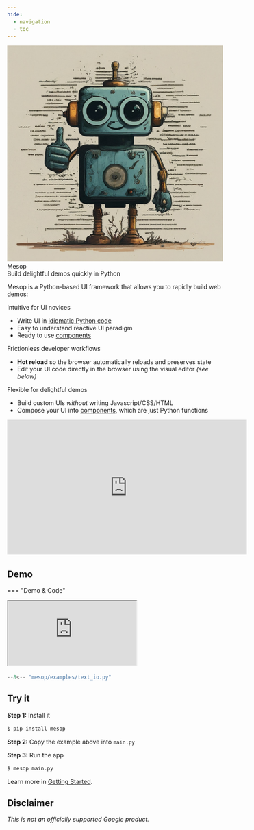 ```yaml
---
hide:
  - navigation
  - toc
---
```

<!-- Hide page title -->
<style>
  .md-typeset h1 {
    display: none;
  }
</style>

<div class="mascot-image-container">
  <img class="mascot-image" src="./assets/robot_mascot.jpeg"/>
  <div class="mascot-text-container">
    <div class="mascot-text">
      Mesop
      <div class="mascot-subtext">
        Build delightful demos quickly in Python
      </div>
    </div>
  </div>
</div>

<div class="mascot-image-spacer"></div>

Mesop is a Python-based UI framework that allows you to rapidly build web demos:


<div class="box-row">
  <div class="reason-box">
    <div class="reason-title">Intuitive for UI novices</div>
    <ul>
      <li>Write UI in <a href="#demo">idiomatic Python code</a></li>
      <li>Easy to understand reactive UI paradigm</li>
      <li>Ready to use <a href="./components/text_io/">components</a></li>
    </ul>
  </div>
  <div class="reason-box">
    <div class="reason-title">Frictionless developer workflows</div>
    <ul>
      <li><b>Hot reload</b> so the browser automatically reloads and preserves state</li>
      <li>Edit your UI code directly in the browser using the visual editor <em>(see below)</em></li>
    </ul>
  </div>
  <div class="reason-box">
    <div class="reason-title">Flexible for delightful demos</div>
    <ul>
      <li>Build custom UIs <em>without</em> writing Javascript/CSS/HTML</li>
      <li>Compose your UI into <a href="./guides/components/">components</a>, which are just Python functions</li>
    </ul>
  </div>
</div>

 <div class="video-container">

<iframe width="560" height="315" src="https://www.youtube.com/embed/tvbO-Lqq_TA?si=bf5pTMneieRLisMc" title="YouTube video player" frameborder="0" allow="accelerometer; autoplay; clipboard-write; encrypted-media; gyroscope; picture-in-picture; web-share" allowfullscreen></iframe><!-- <div>Visual Editor</div>
</div>!-->
</div>

## Demo

=== "Demo & Code"



<div class="code-demo">


<iframe class="demo" src="https://mesop-y677hytkra-uc.a.run.app/text_io"></iframe>


```python
--8<-- "mesop/examples/text_io.py"
```

</div>

## Try it

__Step 1:__ Install it

```sh
$ pip install mesop
```

__Step 2:__ Copy the example above into `main.py`

__Step 3:__ Run the app

```sh
$ mesop main.py
```

Learn more in [Getting Started](./getting_started.md).

## Disclaimer

_This is not an officially supported Google product._
